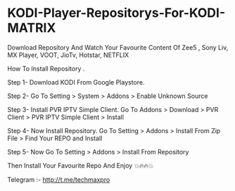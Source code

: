 # KODI-Player-Repositorys-For-KODI-MATRIX
Download Repository And Watch Your Favourite Content Of  Zee5 , Sony Liv, MX Player, VOOT, JioTv, Hotstar, NETFLIX

How To Install Repository .


Step 1-  Download KODI From Google Playstore.

Step 2-  Go To Setting > System > Addons > Enable Unknown Source

Step 3-  Install PVR IPTV Simple Client.
         Go To Addons > Download > PVR Client > PVR IPTV Simple Client > Install

Step 4- Now Install Repository.
        Go To Setting > Addons > Install From Zip File > Find Your REPO and Install 

Step 5- Now Go To Setting > Addons > Install From Repository
        
Then Install Your Favourite Repo And Enjoy 💥🔥🔥💥


Telegram :- http://t.me/techmaxpro
